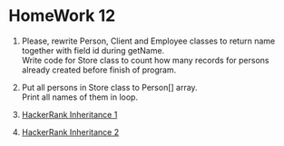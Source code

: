 # HomeWork 12

1. Please, rewrite Person, Client and Employee classes to return name together with field id during getName.  
Write code for Store class to count how many records for persons already created before finish of program.  

2. Put all persons in Store class to Person[] array.  
Print all names of them in loop.

3. [HackerRank Inheritance 1](https://www.hackerrank.com/challenges/java-inheritance-1/problem)

4. [HackerRank Inheritance 2](https://www.hackerrank.com/challenges/java-inheritance-2/problem)